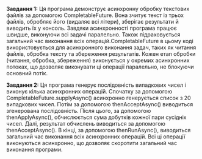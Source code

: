 **Завдання 1:**
Ця програма демонструє асинхронну обробку текстових файлів за допомогою CompletableFuture. Вона зчитує текст із трьох файлів, обробляє його (видаляє всі літери), зберігає результати й виводить їх у консоль. Завдяки асинхронності програма працює швидше, виконуючи всі задачі паралельно. Також підраховується загальний час виконання всіх операцій.CompletableFuture в цьому коді використовується для асинхронного виконання задач, таких як читання файлів, обробка тексту та збереження результатів. Кожен етап обробки (читання, обробка, збереження) виконується у окремих асинхронних потоках, що дозволяє виконувати ці операції паралельно, не блокуючи основний потік.

**Завдання 2:**
Ця програма генерує послідовність випадкових чисел і виконує кілька асинхронних операцій. Спочатку за допомогою CompletableFuture.supplyAsync() асинхронно генерується список з 20 випадкових чисел. Потім за допомогою thenAcceptAsync() виводиться згенерована послідовність. Після цього, за допомогою thenApplyAsync(), обчислюється сума добутків кожної пари сусідніх чисел. Далі, результат обчислень виводиться за допомогою thenAcceptAsync(). В кінці, за допомогою thenRunAsync(), виводиться загальний час виконання всіх асинхронних операцій. Всі ці операції виконуються асинхронно, що дозволяє скоротити загальний час виконання програми.
